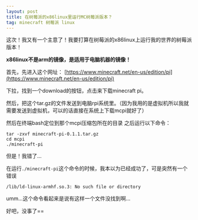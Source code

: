 ```yaml
---
layout: post
title: 在树莓派的x86linux里运行MC树莓派版本？
tag: minecraft 树莓派 linux
---
```


这次！我又有一个主意了！我要打算在树莓派的x86linux上运行我的世界的树莓派版本！

**x86linux不是arm的镜像，是适用于电脑机器的镜像！**

首先，先进入这个网址：
[https://www.minecraft.net/en-us/edition/pi](https://www.minecraft.net/en-us/edition/pi)

下拉，找到一个download的按钮，点击来下载minecraft pi。

然后，把这个tar.gz的文件发送到电脑rpi系统里。（因为我用的是虚拟机所以我就需要发送到虚拟机，可以的话直接在系统上下载mcpi就好了）

然后在终端bash定位到那个mcpi压缩包所在的目录
之后运行以下命令：

```
tar -zxvf minecraft-pi-0.1.1.tar.gz
cd mcpi
./minecraft-pi
```

但是！我错了...

在运行`./minecraft-pi`这个命令的时候，我本以为已经成功了，可是突然有一个错误

```
/lib/ld-linux-armhf.so.3: No such file or directory
```

umm...这个命令看起来是说有这样一个文件没找到啊...

好吧，没事了==
